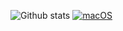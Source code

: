 <!-- ### Hi there 👋 -->
![Github stats](https://github-readme-stats.vercel.app/api?username=Franklin-Siqueira)
[![macOS](https://svgshare.com/i/ZjP.svg)](https://svgshare.com/i/ZjP.svg)

<!--
**Franklin-Siqueira/Franklin-Siqueira** is a ✨ _special_ ✨ repository because its `README.md` (this file) appears on your GitHub profile.

Here are some ideas to get you started:

- 🔭 I’m currently working on ...
- 🌱 I’m currently learning ...
- 👯 I’m looking to collaborate on ...
- 🤔 I’m looking for help with ...
- 💬 Ask me about ...
- 📫 How to reach me: ...
- 😄 Pronouns: ...
- ⚡ Fun fact: ...
-->

